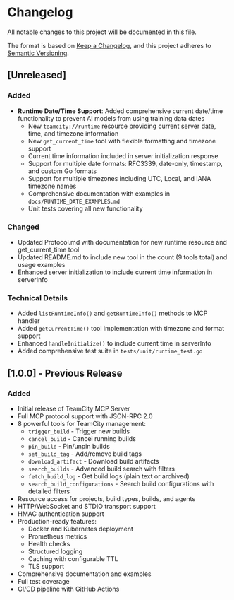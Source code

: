 # Changelog

All notable changes to this project will be documented in this file.

The format is based on [Keep a Changelog](https://keepachangelog.com/en/1.0.0/),
and this project adheres to [Semantic Versioning](https://semver.org/spec/v2.0.0.html).

## [Unreleased]

### Added
- **Runtime Date/Time Support**: Added comprehensive current date/time functionality to prevent AI models from using training data dates
  - New `teamcity://runtime` resource providing current server date, time, and timezone information
  - New `get_current_time` tool with flexible formatting and timezone support
  - Current time information included in server initialization response
  - Support for multiple date formats: RFC3339, date-only, timestamp, and custom Go formats
  - Support for multiple timezones including UTC, Local, and IANA timezone names
  - Comprehensive documentation with examples in `docs/RUNTIME_DATE_EXAMPLES.md`
  - Unit tests covering all new functionality

### Changed
- Updated Protocol.md with documentation for new runtime resource and get_current_time tool
- Updated README.md to include new tool in the count (9 tools total) and usage examples
- Enhanced server initialization to include current time information in serverInfo

### Technical Details
- Added `listRuntimeInfo()` and `getRuntimeInfo()` methods to MCP handler
- Added `getCurrentTime()` tool implementation with timezone and format support
- Enhanced `handleInitialize()` to include current time in serverInfo
- Added comprehensive test suite in `tests/unit/runtime_test.go`

## [1.0.0] - Previous Release

### Added
- Initial release of TeamCity MCP Server
- Full MCP protocol support with JSON-RPC 2.0
- 8 powerful tools for TeamCity management:
  - `trigger_build` - Trigger new builds
  - `cancel_build` - Cancel running builds  
  - `pin_build` - Pin/unpin builds
  - `set_build_tag` - Add/remove build tags
  - `download_artifact` - Download build artifacts
  - `search_builds` - Advanced build search with filters
  - `fetch_build_log` - Get build logs (plain text or archived)
  - `search_build_configurations` - Search build configurations with detailed filters
- Resource access for projects, build types, builds, and agents
- HTTP/WebSocket and STDIO transport support
- HMAC authentication support
- Production-ready features:
  - Docker and Kubernetes deployment
  - Prometheus metrics
  - Health checks
  - Structured logging
  - Caching with configurable TTL
  - TLS support
- Comprehensive documentation and examples
- Full test coverage
- CI/CD pipeline with GitHub Actions